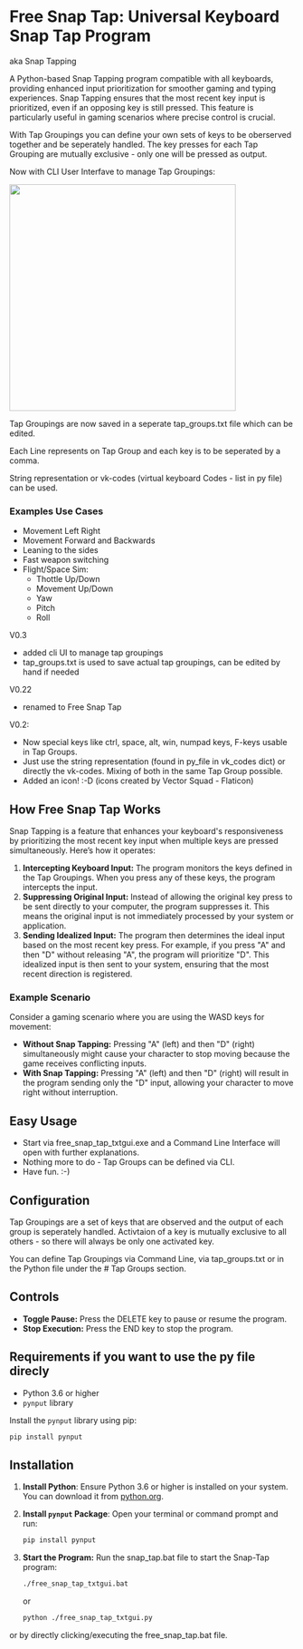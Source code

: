 # Free Snap Tap: Universal Keyboard Snap Tap Program

aka Snap Tapping

A Python-based Snap Tapping program compatible with all keyboards, providing enhanced input prioritization for smoother gaming and typing experiences.
Snap Tapping ensures that the most recent key input is prioritized, even if an opposing key is still pressed. This feature is particularly useful in gaming scenarios where precise control is crucial.

With Tap Groupings you can define your own sets of keys to be oberserved together and be seperately handled. The key presses for each Tap Grouping are mutually exclusive - only one will be pressed as output.

Now with CLI User Interfave to manage Tap Groupings:

<img src="https://github.com/user-attachments/assets/e9226387-cc8e-40cf-9415-976abe365903" width="400" />


Tap Groupings are now saved in a seperate tap_groups.txt file which can be edited.

Each Line represents on Tap Group and each key is to be seperated by a comma.

String representation or vk-codes (virtual keyboard Codes - list in py file) can be used.

### Examples Use Cases
- Movement Left Right
- Movement Forward and Backwards
- Leaning to the sides
- Fast weapon switching 
- Flight/Space Sim:
    - Thottle Up/Down
    - Movement Up/Down
    - Yaw
    - Pitch
    - Roll

V0.3
- added cli UI to manage tap groupings
- tap_groups.txt is used to save actual tap groupings, can be edited by hand if needed

V0.22
- renamed to Free Snap Tap

V0.2: 
- Now special keys like ctrl, space, alt, win, numpad keys, F-keys usable in Tap Groups.
- Just use the string representation (found in py_file in vk_codes dict) or directly the vk-codes. Mixing of both in the same Tap Group possible.
- Added an icon! :-D (icons created by Vector Squad - Flaticon)

## How Free Snap Tap Works
Snap Tapping is a feature that enhances your keyboard's responsiveness by prioritizing the most recent key input when multiple keys are pressed simultaneously. Here’s how it operates:

1. **Intercepting Keyboard Input:** The program monitors the keys defined in the Tap Groupings. When you press any of these keys, the program intercepts the input.
2. **Suppressing Original Input:** Instead of allowing the original key press to be sent directly to your computer, the program suppresses it. This means the original input is not immediately processed by your system or application.
3. **Sending Idealized Input:** The program then determines the ideal input based on the most recent key press. For example, if you press "A" and then "D" without releasing "A", the program will prioritize "D". This idealized input is then sent to your system, ensuring that the most recent direction is registered.

### Example Scenario
Consider a gaming scenario where you are using the WASD keys for movement:

- **Without Snap Tapping:** Pressing "A" (left) and then "D" (right) simultaneously might cause your character to stop moving because the game receives conflicting inputs.
- **With Snap Tapping:** Pressing "A" (left) and then "D" (right) will result in the program sending only the "D" input, allowing your character to move right without interruption.

## Easy Usage

- Start via free_snap_tap_txtgui.exe and a Command Line Interface will open with further explanations.
- Nothing more to do - Tap Groups can be defined via CLI.
- Have fun. :-)

## Configuration
Tap Groupings are a set of keys that are observed and the output of each group is seperately handled. Activtaion of a key is mutually exclusive to all others - so there will always be only one activated key.

You can define Tap Groupings via Command Line, via tap_groups.txt or in the Python file under the # Tap Groups section. 

## Controls

- **Toggle Pause:** Press the DELETE key to pause or resume the program.
- **Stop Execution:** Press the END key to stop the program.

## Requirements if you want to use the py file direcly

- Python 3.6 or higher
- `pynput` library

Install the `pynput` library using pip:

```bash
pip install pynput
```

## Installation 

1. **Install Python**: Ensure Python 3.6 or higher is installed on your system. You can download it from [python.org](https://www.python.org/).

2. **Install `pynput` Package**: Open your terminal or command prompt and run:
   ```bash
   pip install pynput
   ```
3. **Start the Program:** Run the snap_tap.bat file to start the Snap-Tap program:
   ```bash
   ./free_snap_tap_txtgui.bat
   ```
   or
   ```bash
   python ./free_snap_tap_txtgui.py
   ```
  or by directly clicking/executing the free_snap_tap.bat file.


